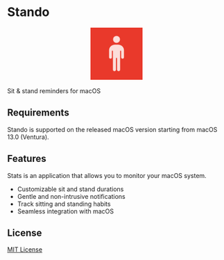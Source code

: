 # Stando

<a href="https://apps.apple.com/app/id6455303729"><p align="center"><img src="https://raw.githubusercontent.com/maxwowo/stando/main/Stando/Assets.xcassets/AppIcon.appiconset/logo-256.png" width="120"></p></a>

Sit & stand reminders for macOS

## Requirements

Stando is supported on the released macOS version starting from macOS 13.0 (Ventura).

## Features

Stats is an application that allows you to monitor your macOS system.

- Customizable sit and stand durations
- Gentle and non-intrusive notifications
- Track sitting and standing habits
- Seamless integration with macOS

## License

[MIT License](https://github.com/exelban/stats/blob/master/LICENSE)
